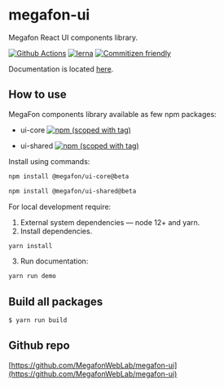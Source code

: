# megafon-ui

Megafon React UI components library.

[![Github Actions](https://github.com/MegafonWebLab/megafon-ui/workflows/megafon-ui%20CI/badge.svg)](https://github.com/MegafonWebLab/megafon-ui/actions)
[![lerna](https://img.shields.io/badge/maintained%20with-lerna-cc00ff.svg)](https://lerna.js.org/)
[![Commitizen friendly](https://img.shields.io/badge/commitizen-friendly-brightgreen.svg)](http://commitizen.github.io/cz-cli/)

Documentation is located [here](https://ui.megafon.ru/EqR2rxoML8).

## How to use

MegaFon components library available as few npm packages:
- ui-core
[![npm (scoped with tag)](https://img.shields.io/npm/v/@megafon/ui-core/beta?label=%40megafon%2Fui-core)](https://www.npmjs.com/package/@megafon/ui-core/v/beta)

- ui-shared
[![npm (scoped with tag)](https://img.shields.io/npm/v/@megafon/ui-shared/beta?label=%40megafon%2Fui-shared)](https://www.npmjs.com/package/@megafon/ui-shared/v/beta)

Install using commands:
```bash
npm install @megafon/ui-core@beta
```
```bash
npm install @megafon/ui-shared@beta
```

For local development require:

1. External system dependencies — node 12+ and yarn.
2. Install dependencies.
```bash
yarn install
```
3. Run documentation:
```bash
yarn run demo
```

## Build all packages

```bash
$ yarn run build
```

## Github repo

[https://github.com/MegafonWebLab/megafon-ui](https://github.com/MegafonWebLab/megafon-ui)
